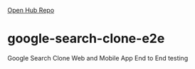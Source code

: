 [Open Hub Repo](https://github.com/web-slate/google-search-clone-hub)  

# google-search-clone-e2e
Google Search Clone Web and Mobile App End to End testing
